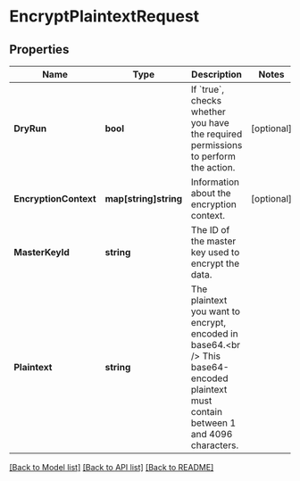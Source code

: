 # EncryptPlaintextRequest

## Properties

Name | Type | Description | Notes
------------ | ------------- | ------------- | -------------
**DryRun** | **bool** | If &#x60;true&#x60;, checks whether you have the required permissions to perform the action. | [optional] 
**EncryptionContext** | **map[string]string** | Information about the encryption context. | [optional] 
**MasterKeyId** | **string** | The ID of the master key used to encrypt the data. | 
**Plaintext** | **string** | The plaintext you want to encrypt, encoded in base64.&lt;br /&gt; This base64-encoded plaintext must contain between 1 and 4096 characters. | 

[[Back to Model list]](../README.md#documentation-for-models) [[Back to API list]](../README.md#documentation-for-api-endpoints) [[Back to README]](../README.md)


